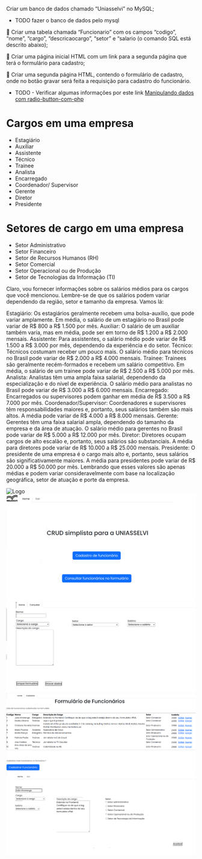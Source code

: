  Criar um banco de dados chamado “Uniasselvi” no MySQL;
 * TODO fazer o banco de dados pelo mysql


 Criar uma tabela chamada “Funcionario” com os campos “codigo”, “nome”, “cargo”, 
“descricaocargo”, “setor” e “salario (o comando SQL está descrito abaixo);


 Criar uma página inicial HTML com um link para a segunda página que terá o 
formulário para cadastro;


 Criar uma segunda página HTML, contendo o formulário de cadastro, onde no botão 
gravar será feita a requisição para cadastro do funcionário.

* TODO - Verificar algumas informações por este link [Manipulando dados com radio-button-com-php](http://devfuria.com.br/php/manipulando-radio-button-com-php/)

# Cargos em uma empresa
- Estagiário 
- Auxiliar
- Assistente
- Técnico 
- Trainee 
- Analista 
- Encarregado 
- Coordenador/ Supervisor 
- Gerente 
- Diretor
- Presidente 

# Setores de cargo em uma empresa 
- Setor Administrativo
- Setor Financeiro
- Setor de Recursos Humanos (RH)
- Setor Comercial
- Setor Operacional ou de Produção
- Setor de Tecnologias da Informação (TI)


Claro, vou fornecer informações sobre os salários médios para os cargos que você mencionou. Lembre-se de que os salários podem variar dependendo da região, setor e tamanho da empresa. Vamos lá:

Estagiário: Os estagiários geralmente recebem uma bolsa-auxílio, que pode variar amplamente. Em média, o salário de um estagiário no Brasil pode variar de R$ 800 a R$ 1.500 por mês.
Auxiliar: O salário de um auxiliar também varia, mas em média, pode ser em torno de R$ 1.200 a R$ 2.000 mensais.
Assistente: Para assistentes, o salário médio pode variar de R$ 1.500 a R$ 3.000 por mês, dependendo da experiência e do setor.
Técnico: Técnicos costumam receber um pouco mais. O salário médio para técnicos no Brasil pode variar de R$ 2.000 a R$ 4.000 mensais.
Trainee: Trainees são geralmente recém-formados e recebem um salário competitivo. Em média, o salário de um trainee pode variar de R$ 2.500 a R$ 5.000 por mês.
Analista: Analistas têm uma ampla faixa salarial, dependendo da especialização e do nível de experiência. O salário médio para analistas no Brasil pode variar de R$ 3.000 a R$ 6.000 mensais.
Encarregado: Encarregados ou supervisores podem ganhar em média de R$ 3.500 a R$ 7.000 por mês.
Coordenador/Supervisor: Coordenadores e supervisores têm responsabilidades maiores e, portanto, seus salários também são mais altos. A média pode variar de R$ 4.000 a R$ 8.000 mensais.
Gerente: Gerentes têm uma faixa salarial ampla, dependendo do tamanho da empresa e da área de atuação. O salário médio para gerentes no Brasil pode variar de R$ 5.000 a R$ 12.000 por mês.
Diretor: Diretores ocupam cargos de alto escalão e, portanto, seus salários são substanciais. A média para diretores pode variar de R$ 10.000 a R$ 25.000 mensais.
Presidente: O presidente de uma empresa é o cargo mais alto e, portanto, seus salários são significativamente maiores. A média para presidentes pode variar de R$ 20.000 a R$ 50.000 por mês.
Lembrando que esses valores são apenas médias e podem variar consideravelmente com base na localização geográfica, setor de atuação e porte da empresa.



![Logo](https://portal.uniasselvi.com.br/public/img/site/logo-horizontal_desk.png)
![Homepage](assets/img/homepage.png)
![Cadastro](assets/img/cadastro_homepage.png)
![Consulta](assets/img/consulta_homepage.png)
![Atualizar](assets/img/homepage_atualizar.png)
